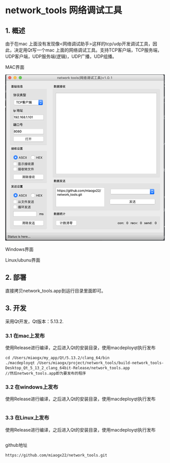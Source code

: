 # network_tools 网络调试工具

## 1. 概述

由于在mac 上面没有发现像<网络调试助手>这样的tcp/udp开发调试工具，因此，决定用Qt写一个mac 上面的网络调试工具。支持TCP客户端，TCP服务端，UDP客户端，UDP服务端(逻辑)，UDP广播，UDP组播。

MAC界面

![](./images/mac.png)

Windows界面



Linux/ubunu界面



## 2. 部署

直接拷贝network_tools.app到运行目录里面即可。

## 3. 开发

采用Qt开发，Qt版本：5.13.2.

### 3.1 在mac上发布

使用Release进行编译，之后进入Qt的安装目录，使用macdeployqt执行发布

```
cd /Users/miaogx/my_app/Qt/5.13.2/clang_64/bin
./macdeployqt /Users/miaogx/project/network_tools/build-network_tools-Desktop_Qt_5_13_2_clang_64bit-Release/network_tools.app
//然后network_tools.app即为要发布的程序
```



### 3.2 在windows上发布

使用Release进行编译，之后进入Qt的安装目录，使用macdeployqt执行发布

```

```



### 3.3 在Linux上发布

使用Release进行编译，之后进入Qt的安装目录，使用macdeployqt执行发布

```

```



github地址

```
https://github.com/miaogx22/network_tools.git
```
